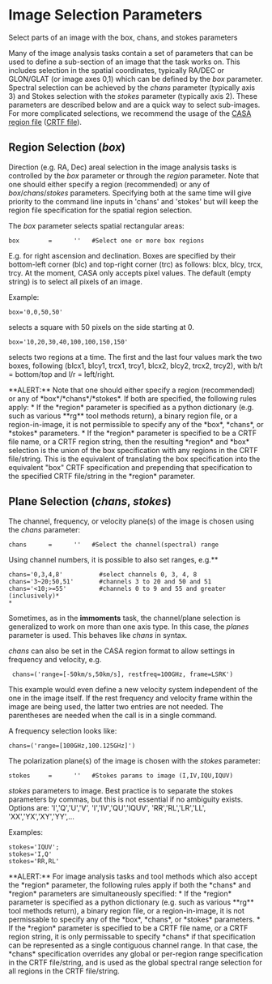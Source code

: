 

# Image Selection Parameters 

Select parts of an image with the box, chans, and stokes parameters

Many of the image analysis tasks contain a set of parameters that can be used to define a sub-section of an image that the task works on. This includes selection in the spatial coordinates, typically RA/DEC or GLON/GLAT (or image axes 0,1) which can be defined by the *box* parameter. Spectral selection can be achieved by the *chans* parameter (typically axis 3) and Stokes selection with the *stokes* parameter (typically axis 2). These parameters are described below and are a quick way to select sub-images. For more complicated selections, we recommend the usage of the [CASA region file](https://casa.nrao.edu/casadocs-devel/stable/imaging/image-analysis/region-files) ([CRTF file](https://casa.nrao.edu/casadocs-devel/stable/imaging/image-analysis/region-file-format)).    

 

## Region Selection (*box*)

Direction (e.g. RA, Dec) areal selection in the image analysis tasks is controlled by the *box* parameter or through the *region* parameter. Note that one should either specify a region (recommended) or any of *box*/*chans*/*stokes* parameters. Specifying both at the same time will give priority to the command line inputs in \'chans\' and \'stokes\' but will keep the region file specification for the spatial region selection.

The *box* parameter selects spatial rectangular areas:

```
box        =      ''   #Select one or more box regions
```

E.g. for right ascension and declination. Boxes are specified by their bottom-left corner (blc) and top-right corner (trc) as follows: blcx, blcy, trcx, trcy. At the moment, CASA only accepts pixel values. The default (empty string) is to select all pixels of an image.

Example:

```
box='0,0,50,50'
```

selects a square with 50 pixels on the side starting at 0.

```
box='10,20,30,40,100,100,150,150'
```

selects two regions at a time. The first and the last four values mark the two boxes, following (blcx1, blcy1, trcx1, trcy1, blcx2, blcy2, trcx2, trcy2), with b/t = bottom/top and l/r = left/right.

<div class="alert alert-warning">
**ALERT:** Note that one should either specify a region (recommended) or any of *box*/*chans*/*stokes*. If both are specified, the following rules apply:
          * If the *region* parameter is specified as a python dictionary (e.g. such as various **rg** tool methods return), a binary region file, or a region-in-image, it is not permissible to specify any of the *box*, *chans*, or *stokes* parameters.
          * If the *region* parameter is specified to be a CRTF file name, or a CRTF region string, then the resulting *region* and *box* selection is the union of the box specification with any regions in the CRTF file/string. This is the equivalent of translating the box specification into the equivalent "box" CRTF specification and prepending that specification to the specified CRTF file/string in the *region* parameter.
</div>

## Plane Selection (*chans*, *stokes*)

The channel, frequency, or velocity plane(s) of the image is chosen using the *chans* parameter:

```
chans      =      ''   #Select the channel(spectral) range
```

Using channel numbers, it is possible to also set ranges, e.g.**

```
chans='0,3,4,8'          #select channels 0, 3, 4, 8
chans='3~20;50,51'       #channels 3 to 20 and 50 and 51
chans='<10;>=55'         #channels 0 to 9 and 55 and greater (inclusively)*
*
```

Sometimes, as in the **immoments** task, the channel/plane selection is generalized to work on more than one axis type. In this case, the *planes* parameter is used. This behaves like *chans* in syntax.

*chans* can also be set in the CASA region format to allow settings in frequency and velocity, e.g.

```
 chans=('range=[-50km/s,50km/s], restfreq=100GHz, frame=LSRK')
```

This example would even define a new velocity system independent of the one in the image itself. If the rest frequency and velocity frame within the image are being used, the latter two entries are not needed. The parentheses are needed when the call is in a single command.

A frequency selection looks like:

```
chans=('range=[100GHz,100.125GHz]')
```

The polarization plane(s) of the image is chosen with the *stokes* parameter:

```
stokes     =      ''   #Stokes params to image (I,IV,IQU,IQUV)
```

*stokes* parameters to image. Best practice is to separate the stokes parameters by commas, but this is not essential if no ambiguity exists. Options are: \'I\',\'Q\',\'U\',\'V\', \'I\',\'IV\',\'QU\',\'IQUV\', \'RR\',\'RL\',\'LR\',\'LL\', \'XX\',\'YX\',\'XY\',\'YY\',\...

Examples:

```
stokes='IQUV';  
stokes='I,Q'
stokes='RR,RL'
```

<div class="alert alert-warning">
**ALERT:** For image analysis tasks and tool methods which also accept the *region* parameter, the following rules apply if both the *chans* and *region* parameters are simultaneously specified:
    * If the *region* parameter is specified as a python dictionary (e.g. such as various **rg** tool methods return), a binary region file, or a region-in-image, it is not permissable to specify any of the *box*, *chans*, or *stokes* parameters.
    * If the *region* parameter is specified to be a CRTF file name, or a CRTF region string, it is only permissable to specify *chans* if that specification can be represented as a single contiguous channel range. In that case, the *chans* specification overrides any global or per-region range specification in the CRTF file/string, and is used as the global spectral range selection for all regions in the CRTF file/string.
</div>

 

